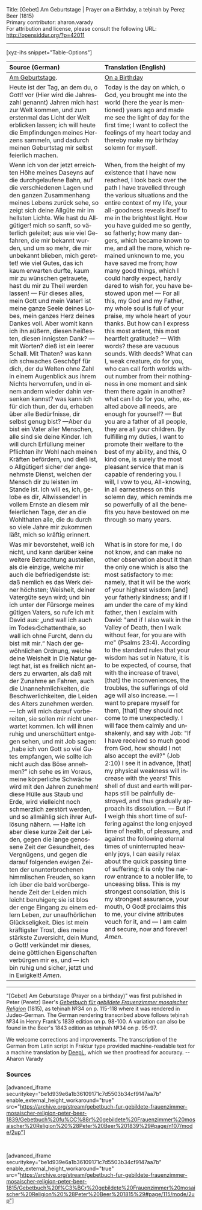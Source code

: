 <html>
<head></head>
<body>
Title: [Gebet] Am Geburtstage | Prayer on a Birthday, a teḥinah by Pereẓ Beer (1815)<br />
Primary contributor: aharon.varady<br />
For attribution and license, please consult the following URL: <a href="http://opensiddur.org/?p=42011">http://opensiddur.org/?p=42011</a>
<p />
<hr />

[xyz-ihs snippet="Table-Options"]<table style="margin-left: auto; margin-right: auto;" class="draggable">
<thead><tr><th id="x" style="text-align: left;">Source (German)</th><th style="text-align: left;">Translation (English)</th></tr></thead>
<tbody>
<tr><td style="vertical-align:top;">
<div class="german" lang="de">
<u>Am Geburtstage</u>.
</div></td>

<td style="vertical-align:top;">
<div class="english" lang="en">
<u>On a Birthday</u>
</div></td></tr>


<tr><td style="vertical-align:top;">
<div class="german" lang="de">
Heute ist der Tag, an dem du, o Gott! vor (<span class="instruction">Hier wird die Jahreszahl genannt</span>) Jahren mich hast zur Welt kommen, und zum erstenmal das Licht der Welt erblicken lassen; ich will heute die Empfindungen meines Herzens sammeln, und dadurch meinen Geburtstag mir selbst feierlich machen.
</div></td>

<td style="vertical-align:top;">
<div class="english" lang="en">
Today is the day on which, o God, you brought me into the world (<span class="instruction">here the year is mentioned</span>) years ago and made me see the light of day for the first time; I want to collect the feelings of my heart today and thereby make my birthday solemn for myself.
</div></td></tr>


<tr><td style="vertical-align:top;">
<div class="german" lang="de">
Wenn ich von der jetzt erreichten Höhe meines Daseyns auf die durchgelaufene Bahn, auf die verschiedenen Lagen und den ganzen Zusammenhang meines Lebens zurück sehe, so zeigt sich deine Allgüte mir im hellsten Lichte. Wie hast du Allgütiger! mich so sanft, so väterlich geleitet; aus wie viel Gefahren, die mir bekannt wurden, und um so mehr, die mir unbekannt blieben, mich gerettet! wie viel Gutes, das ich kaum erwarten durfte, kaum mir zu wünschen getrauete, hast du mir zu Theil werden lassen! — Für dieses alles, mein Gott und mein Vater! ist meine ganze Seele deines Lobes, mein ganzes Herz deines Dankes voll. Aber womit kann ich ihn aüßern, diesen heißesten, diesen innigsten Dank? — mit Worten? dieß ist ein leerer Schall. Mit Thaten? was kann ich schwaches Geschöpf für dich, der du Welten ohne Zahl in einem Augenblick aus ihrem Nichts hervorrufen, und in einem andern wieder dahin versenken kannst? was kann ich für dich thun, der du, erhaben über alle Bedürfnisse, dir selbst genug bist? —Aber du bist ein Vater aller Menschen, alle sind sie deine Kinder. Ich will durch Erfüllung meiner Pflichten ihr Wohl nach meinen Kräften befördern, und dieß ist, o Allgütiger! sicher der angenehmste Dienst, welchen der Mensch dir zu leisten im Stande ist. Ich will es, ich, gelobe es dir, Allwissender! in vollem Ernste an diesem mir feierlichen Tage, der an die Wohlthaten alle, die du durch so viele Jahre mir zukommen läßt, mich so kräftig erinnert. 
</div></td>

<td style="vertical-align:top;">
<div class="english" lang="en">
When, from the height of my existence that I have now reached, I look back over the path I have travelled through the various situations and the entire context of my life, your all-goodness reveals itself to me in the brightest light. How you have guided me so gently, so fatherly; how many dangers, which became known to me, and all the more, which remained unknown to me, you have saved me from; how many good things, which I could hardly expect, hardly dared to wish for, you have bestowed upon me! — For all this, my God and my Father, my whole soul is full of your praise, my whole heart of your thanks. But how can I express this most ardent, this most heartfelt gratitude? — With words? these are vacuous sounds. With deeds? What can I, weak creature, do for you, who can call forth worlds without number from their nothingness in one moment and sink them there again in another? what can I do for you, who, exalted above all needs, are enough for yourself? — But you are a father of all people, they are all your children. By fulfilling my duties, I want to promote their welfare to the best of my ability, and this, O kind one, is surely the most pleasant service that man is capable of rendering you. I will, I vow to you, All-knowing, in all earnestness on this solemn day, which reminds me so powerfully of all the benefits you have bestowed on me through so many years. 
</div></td></tr>


<tr><td style="vertical-align:top;">
<div class="german" lang="de">
Was mir bevorstehet, weiß ich nicht, und kann darüber keine weitere Betrachtung austellen, als die einzige, welche mir auch die befriedigendste ist: daß nemlich es das Werk deiner höchsten; Weisheit, deiner Vatergüte seyn wird; und bin ich unter der Fürsorge meines gütigen Vaters, so rufe ich mit David aus: „und wall ich auch im Todes⸗Schattenthale, so wall ich ohne Furcht, denn du bist mit mir.“ Nach der gewöhnlichen Ordnung, welche deine Weisheit in Die Natur gelegt hat, ist es freilich nicht anders zu erwarten, als daß mit der Zunahme an Fahren, auch die Unannehmlichkeiten, die Beschwerlichkeiten, die Leiden des Alters zunehmen werden. — Ich will mich darauf vorbereiten, sie sollen mir nicht unerwartet kommen. Ich will ihnen ruhig und unerschüttert entgegen sehen, und mit Job sagen: „habe ich von Gott so viel Gutes empfangen, wie sollte ich nicht auch das Böse annehmen?” ich sehe es im Voraus, meine körperliche Schwäche wird mit den Jahren zunehmen! diese Hülle aus Staub und Erde, wird vielleicht noch schmerzlich zerstört werden, und so allmählig sich ihrer Auflösung nähern. — Halte ich aber diese kurze Zeit der Leiden, gegen die lange genossene Zeit der Gesundheit, des Vergnügens, und gegen die darauf folgenden ewigen Zeiten der ununterbrochenen himmlischen Freuden, so kann ich über die bald vorübergehende Zeit der Leiden mich leicht beruhigen; sie ist blos der enge Eingang zu einem edlern Leben, zur unaufhörlichen Glückseligkeit. Dies ist mein kräftigster Trost, dies meine stärkste Zuversicht, dein Mund, o Gott! verkündet mir dieses, deine göttlichen Eigenschaften verbürgen mir es, und — ich bin ruhig und sicher, jetzt und in Ewigkeit! <em>Amen</em>.
</div></td>

<td style="vertical-align:top;">
<div class="english" lang="en">
What is in store for me, I do not know, and can make no other observation about it than the only one which is also the most satisfactory to me: namely, that it will be the work of your highest wisdom [and] your fatherly kindness; and if I am under the care of my kind father, then I exclaim with David: "and if I also walk in the Valley of Death, then I walk without fear, for you are with me" <span class="citation">(Psalms 23:4)</span>. According to the standard rules that your wisdom has set in Nature, it is to be expected, of course, that with the increase of travel, [that] the inconveniences, the troubles, the sufferings of old age will also increase. — I want to prepare myself for them, [that] they should not come to me unexpectedly. I will face them calmly and unshakenly, and say with Job: "If I have received so much good from God, how should I not also accept the evil?" <span class="citation">(Job 2:10)</span> I see it in advance, [that] my physical weakness will increase with the years! This shell of dust and earth will perhaps still be painfully destroyed, and thus gradually approach its dissolution. — But if I weigh this short time of suffering against the long enjoyed time of health, of pleasure, and against the following eternal times of uninterrupted heavenly joys, I can easily relax about the quick passing time of suffering; it is only the narrow entrance to a nobler life, to unceasing bliss. This is my strongest consolation, this is my strongest assurance, your mouth, O God! proclaims this to me, your divine attributes vouch for it, and — I am calm and secure, now and forever! <em>Amen</em>.
</div></td></tr>
</tbody></table>

<hr />

"[Gebet] Am Geburtstage (Prayer on a birthday)" was first published in Peter (Peretz) Beer's <em><a href="/?p=41918">Gebetbuch für gebildete Frauenzimmer mosaischer Religion</a></em> (1815), as teḥinah №34 on p. 115-118 where it was rendered in Judeo-German. The German rendering transcribed above follows teḥinah №34 in Henry Frank's 1839 edition on p. 98-100. A variation can also be found in the Beer's 1843 edition as teḥinah №34 on p. 95-97.

We welcome corrections and improvements. The transcription of the German from Latin script in Fraktur type provided machine-readable text for a machine translation by <a href="https://www.deepl.com/en/translator">DeepL</a>, which we then proofread for accuracy. --Aharon Varady

<h3>Sources</h3>

[advanced_iframe securitykey="be1d939e6a1b36109171c7d5503b34cf9147aa7b" enable_external_height_workaround="true" src="https://archive.org/stream/gebetbuch-fur-gebildete-frauenzimmer-mosaischer-religion-peter-beer-1839/Gebetbuch%20fu%CC%88r%20gebildete%20Frauenzimmer%20mosaischer%20Religion%20%28Peter%20Beer%201839%29#page/n107/mode/2up"]

&nbsp;

[advanced_iframe securitykey="be1d939e6a1b36109171c7d5503b34cf9147aa7b" enable_external_height_workaround="true" src="https://archive.org/stream/gebetbuch-fur-gebildete-frauenzimmer-mosaischer-religion-peter-beer-1815/Gebetbuch%20f%C3%BCr%20gebildete%20Frauenzimmer%20mosaischer%20Religion%20%28Peter%20Beer%201815%29#page/115/mode/2up"]

&nbsp;

</body>
</html>